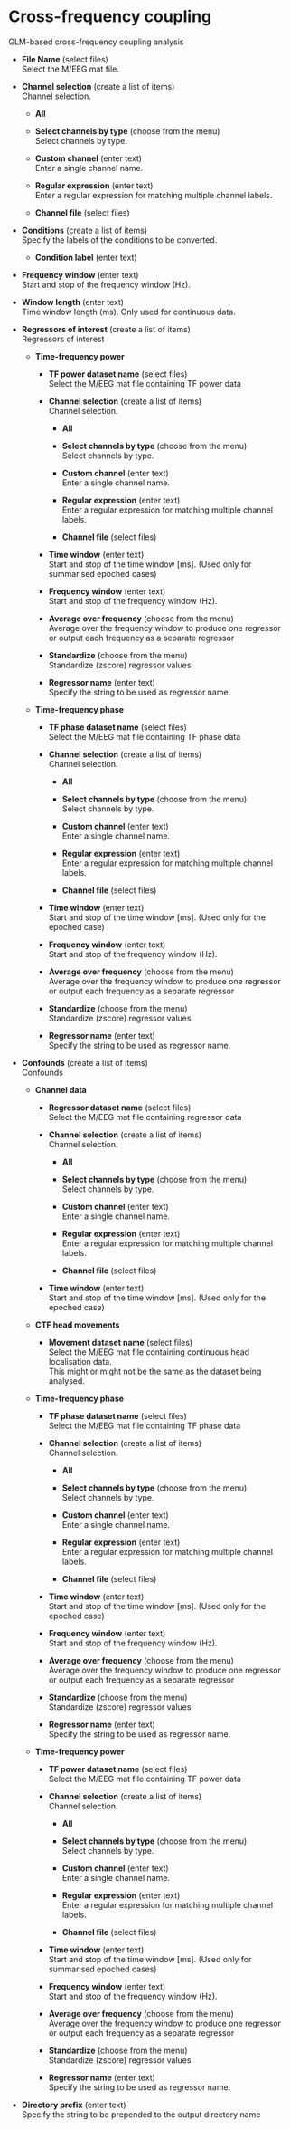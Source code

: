 # Cross-frequency coupling  
GLM-based cross-frequency coupling analysis   

* **File Name** (select files)  
Select the M/EEG mat file.   

* **Channel selection** (create a list of items)  
Channel selection.   

    * **All**   

    * **Select channels by type** (choose from the menu)  
    Select channels by type.   

    * **Custom channel** (enter text)  
    Enter a single channel name.   

    * **Regular expression** (enter text)  
    Enter a regular expression for matching multiple channel labels.   

    * **Channel file** (select files)  

* **Conditions** (create a list of items)  
Specify the labels of the conditions to be converted.   

    * **Condition label** (enter text)  

* **Frequency window** (enter text)  
Start and stop of the frequency window (Hz).   

* **Window length** (enter text)  
Time window length (ms). Only used for continuous data.   

* **Regressors of interest** (create a list of items)  
Regressors of interest   

    * **Time-frequency power**   

        * **TF power dataset name** (select files)  
        Select the M/EEG mat file containing TF power data   

        * **Channel selection** (create a list of items)  
        Channel selection.   

            * **All**   

            * **Select channels by type** (choose from the menu)  
            Select channels by type.   

            * **Custom channel** (enter text)  
            Enter a single channel name.   

            * **Regular expression** (enter text)  
            Enter a regular expression for matching multiple channel labels.   

            * **Channel file** (select files)  

        * **Time window** (enter text)  
        Start and stop of the time window [ms]. (Used only for summarised epoched cases)   

        * **Frequency window** (enter text)  
        Start and stop of the frequency window (Hz).   

        * **Average over frequency** (choose from the menu)  
        Average over the frequency window to produce one regressor   
        or output each frequency as a separate regressor   

        * **Standardize** (choose from the menu)  
        Standardize (zscore) regressor values   

        * **Regressor name** (enter text)  
        Specify the string to be used as regressor name.   

    * **Time-frequency phase**   

        * **TF phase dataset name** (select files)  
        Select the M/EEG mat file containing TF phase data   

        * **Channel selection** (create a list of items)  
        Channel selection.   

            * **All**   

            * **Select channels by type** (choose from the menu)  
            Select channels by type.   

            * **Custom channel** (enter text)  
            Enter a single channel name.   

            * **Regular expression** (enter text)  
            Enter a regular expression for matching multiple channel labels.   

            * **Channel file** (select files)  

        * **Time window** (enter text)  
        Start and stop of the time window [ms]. (Used only for the epoched case)   

        * **Frequency window** (enter text)  
        Start and stop of the frequency window (Hz).   

        * **Average over frequency** (choose from the menu)  
        Average over the frequency window to produce one regressor   
        or output each frequency as a separate regressor   

        * **Standardize** (choose from the menu)  
        Standardize (zscore) regressor values   

        * **Regressor name** (enter text)  
        Specify the string to be used as regressor name.   

* **Confounds** (create a list of items)  
Confounds   

    * **Channel data**   

        * **Regressor dataset name** (select files)  
        Select the M/EEG mat file containing regressor data   

        * **Channel selection** (create a list of items)  
        Channel selection.   

            * **All**   

            * **Select channels by type** (choose from the menu)  
            Select channels by type.   

            * **Custom channel** (enter text)  
            Enter a single channel name.   

            * **Regular expression** (enter text)  
            Enter a regular expression for matching multiple channel labels.   

            * **Channel file** (select files)  

        * **Time window** (enter text)  
        Start and stop of the time window [ms]. (Used only for the epoched case)   

    * **CTF head movements**   

        * **Movement dataset name** (select files)  
        Select the M/EEG mat file containing continuous head localisation data.   
        This might or might not be the same as the dataset being analysed.   

    * **Time-frequency phase**   

        * **TF phase dataset name** (select files)  
        Select the M/EEG mat file containing TF phase data   

        * **Channel selection** (create a list of items)  
        Channel selection.   

            * **All**   

            * **Select channels by type** (choose from the menu)  
            Select channels by type.   

            * **Custom channel** (enter text)  
            Enter a single channel name.   

            * **Regular expression** (enter text)  
            Enter a regular expression for matching multiple channel labels.   

            * **Channel file** (select files)  

        * **Time window** (enter text)  
        Start and stop of the time window [ms]. (Used only for the epoched case)   

        * **Frequency window** (enter text)  
        Start and stop of the frequency window (Hz).   

        * **Average over frequency** (choose from the menu)  
        Average over the frequency window to produce one regressor   
        or output each frequency as a separate regressor   

        * **Standardize** (choose from the menu)  
        Standardize (zscore) regressor values   

        * **Regressor name** (enter text)  
        Specify the string to be used as regressor name.   

    * **Time-frequency power**   

        * **TF power dataset name** (select files)  
        Select the M/EEG mat file containing TF power data   

        * **Channel selection** (create a list of items)  
        Channel selection.   

            * **All**   

            * **Select channels by type** (choose from the menu)  
            Select channels by type.   

            * **Custom channel** (enter text)  
            Enter a single channel name.   

            * **Regular expression** (enter text)  
            Enter a regular expression for matching multiple channel labels.   

            * **Channel file** (select files)  

        * **Time window** (enter text)  
        Start and stop of the time window [ms]. (Used only for summarised epoched cases)   

        * **Frequency window** (enter text)  
        Start and stop of the frequency window (Hz).   

        * **Average over frequency** (choose from the menu)  
        Average over the frequency window to produce one regressor   
        or output each frequency as a separate regressor   

        * **Standardize** (choose from the menu)  
        Standardize (zscore) regressor values   

        * **Regressor name** (enter text)  
        Specify the string to be used as regressor name.   

* **Directory prefix** (enter text)  
Specify the string to be prepended to the output directory name   

